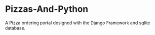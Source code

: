 # Pizzas-And-Python
A Pizza ordering portal designed with the Django Framework and sqlite database.
